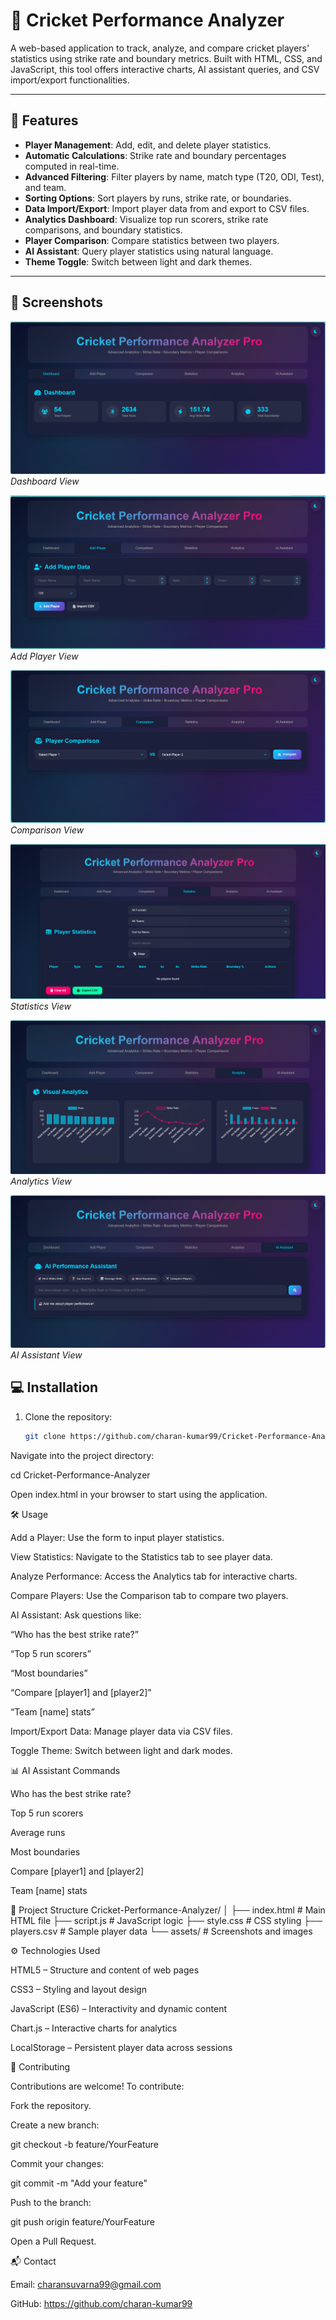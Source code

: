 # 🏏 Cricket Performance Analyzer

A web-based application to track, analyze, and compare cricket players' statistics using strike rate and boundary metrics. Built with HTML, CSS, and JavaScript, this tool offers interactive charts, AI assistant queries, and CSV import/export functionalities.

---

## 🚀 Features

- **Player Management**: Add, edit, and delete player statistics.
- **Automatic Calculations**: Strike rate and boundary percentages computed in real-time.
- **Advanced Filtering**: Filter players by name, match type (T20, ODI, Test), and team.
- **Sorting Options**: Sort players by runs, strike rate, or boundaries.
- **Data Import/Export**: Import player data from and export to CSV files.
- **Analytics Dashboard**: Visualize top run scorers, strike rate comparisons, and boundary statistics.
- **Player Comparison**: Compare statistics between two players.
- **AI Assistant**: Query player statistics using natural language.
- **Theme Toggle**: Switch between light and dark themes.

---

## 📸 Screenshots

![Dashboard](assets/dashboard_view.png)  
*Dashboard View*

![Add Player](assets/add_player_view.png)  
*Add Player View*

![Comparison](assets/comparison_view.png)  
*Comparison View*

![Statistics](assets/statistics_view.png)  
*Statistics View*

![Analytics](assets/analytics_view.png)  
*Analytics View*

![AI Assistant](assets/ai_assistant_view.png)  
*AI Assistant View*


## 💻 Installation

1. Clone the repository:

   ```bash
   git clone https://github.com/charan-kumar99/Cricket-Performance-Analyzer.git


Navigate into the project directory:

cd Cricket-Performance-Analyzer

Open index.html in your browser to start using the application.

🛠 Usage

Add a Player: Use the form to input player statistics.

View Statistics: Navigate to the Statistics tab to see player data.

Analyze Performance: Access the Analytics tab for interactive charts.

Compare Players: Use the Comparison tab to compare two players.

AI Assistant: Ask questions like:

“Who has the best strike rate?”

“Top 5 run scorers”

“Most boundaries”

“Compare [player1] and [player2]”

“Team [name] stats”

Import/Export Data: Manage player data via CSV files.

Toggle Theme: Switch between light and dark modes.

📊 AI Assistant Commands

Who has the best strike rate?

Top 5 run scorers

Average runs

Most boundaries

Compare [player1] and [player2]

Team [name] stats

📂 Project Structure
Cricket-Performance-Analyzer/
│
├── index.html        # Main HTML file
├── script.js         # JavaScript logic
├── style.css         # CSS styling
├── players.csv       # Sample player data
└── assets/           # Screenshots and images


⚙️ Technologies Used

HTML5 – Structure and content of web pages

CSS3 – Styling and layout design

JavaScript (ES6) – Interactivity and dynamic content

Chart.js – Interactive charts for analytics

LocalStorage – Persistent player data across sessions


🔗 Contributing

Contributions are welcome! To contribute:

Fork the repository.

Create a new branch:

git checkout -b feature/YourFeature


Commit your changes:

git commit -m "Add your feature"


Push to the branch:

git push origin feature/YourFeature


Open a Pull Request.


📬 Contact

Email: charansuvarna99@gmail.com

GitHub: https://github.com/charan-kumar99